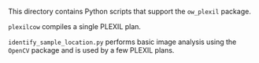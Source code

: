 This directory contains Python scripts that support the `ow_plexil`
package.

`plexilcow` compiles a single PLEXIL plan.

`identify_sample_location.py` performs basic image analysis using the
`OpenCV` package and is used by a few PLEXIL plans.

